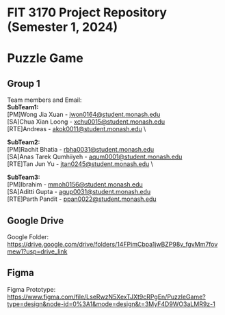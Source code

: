 # FIT 3170 Project Repository (Semester 1, 2024)

# Puzzle Game

## Group 1

Team members and Email: \
**SubTeam1:** \
[PM]Wong Jia Xuan - jwon0164@student.monash.edu \
[SA]Chua Xian Loong - xchu0015@student.monash.edu \
[RTE]Andreas - akok0011@student.monash.edu \

**SubTeam2:** \
[PM]Rachit Bhatia - rbha0031@student.monash.edu \
[SA]Anas Tarek Qumhiiyeh - aqum0001@student.monash.edu \
[RTE]Tan Jun Yu - jtan0245@student.monash.edu \

**SubTeam3:** \
[PM]Ibrahim - mmoh0156@student.monash.edu \
[SA]Aditti Gupta - agup0031@student.monash.edu \
[RTE]Parth Pandit - ppan0022@student.monash.edu

## Google Drive
Google Folder:
https://drive.google.com/drive/folders/14FPimCbpa1jwBZP98v_fgvMm7fovmew1?usp=drive_link

## Figma
Figma Prototype:
https://www.figma.com/file/LseRwzN5XexTJXt9cRPgEn/PuzzleGame?type=design&node-id=0%3A1&mode=design&t=3MyF4D9WO3aLMR9z-1